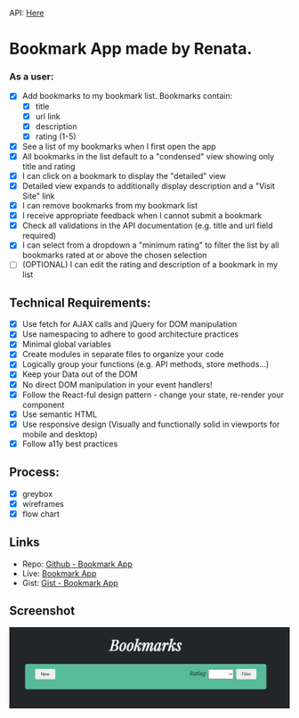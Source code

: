 API: [Here](https://thinkful-list-API.herokuapp.com/renata/bookmarks)
# Bookmark App made by Renata.

### As a user:
- [x] Add bookmarks to my bookmark list. Bookmarks contain:
  - [x] title
  - [x] url link
  - [x] description
  - [x] rating (1-5)
- [x] See a list of my bookmarks when I first open the app
- [x] All bookmarks in the list default to a "condensed" view showing only title and rating
- [x] I can click on a bookmark to display the "detailed" view
- [x] Detailed view expands to additionally display description and a "Visit Site" link
- [x] I can remove bookmarks from my bookmark list
- [x] I receive appropriate feedback when I cannot submit a bookmark
- [x] Check all validations in the API documentation (e.g. title and url field required)
- [x] I can select from a dropdown a "minimum rating" to filter the list by all bookmarks rated at or above the chosen selection
- [ ] (OPTIONAL) I can edit the rating and description of a bookmark in my list

## Technical Requirements:
- [x] Use fetch for AJAX calls and jQuery for DOM manipulation
- [x] Use namespacing to adhere to good architecture practices
- [x] Minimal global variables
- [x] Create modules in separate files to organize your code
- [x] Logically group your functions (e.g. API methods, store methods...)
- [x] Keep your Data out of the DOM
- [x] No direct DOM manipulation in your event handlers!
- [x] Follow the React-ful design pattern - change your state, re-render your component
- [x] Use semantic HTML
- [x] Use responsive design (Visually and functionally solid in viewports for mobile and desktop)
- [x] Follow a11y best practices

## Process:

- [x] greybox
- [x] wireframes
- [x] flow chart

## Links

* Repo: [Github - Bookmark App](https://github.com/thinkful-ei-panda/renata-bookmark-app)
* Live: [Bookmark App](https://thinkful-ei-panda.github.io/renata-bookmark-app/)
* Gist: [Gist - Bookmark App](https://gist.github.com/Seraphyne/fb17b0484af9f3de60a67d3f2a018e60)


## Screenshot

![Bookmark App](bookmark-app.jpg)
